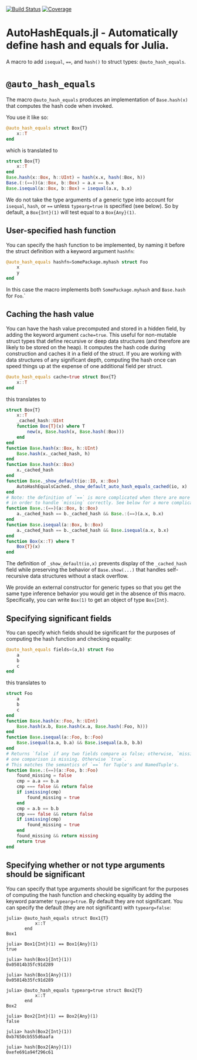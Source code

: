 [![Build Status](https://github.com/JuliaServices/AutoHashEquals.jl/actions/workflows/CI.yml/badge.svg?branch=main)](https://github.com/JuliaServices/AutoHashEquals.jl/actions/workflows/CI.yml?query=branch%3Amain)
[![Coverage](https://codecov.io/gh/JuliaServices/AutoHashEquals.jl/branch/main/graph/badge.svg)](https://codecov.io/gh/JuliaServices/AutoHashEquals.jl)

# AutoHashEquals.jl - Automatically define hash and equals for Julia.

A macro to add `isequal`, `==`, and `hash()` to struct types: `@auto_hash_equals`.

# `@auto_hash_equals`

The macro `@auto_hash_equals` produces an implementation of `Base.hash(x)` that computes the hash code when invoked.

You use it like so:

```julia
@auto_hash_equals struct Box{T}
    x::T
end
```

which is translated to

```julia
struct Box{T}
    x::T
end
Base.hash(x::Box, h::UInt) = hash(x.x, hash(:Box, h))
Base.(:(==))(a::Box, b::Box) = a.x == b.x
Base.isequal(a::Box, b::Box) = isequal(a.x, b.x)
```

We do not take the type arguments of a generic type into account for `isequal`, `hash`, or `==` unless `typearg=true` is specified (see below).  So by default, a `Box{Int}(1)` will test equal to a `Box{Any}(1)`.

## User-specified hash function

You can specify the hash function to be implemented, by naming it before the struct definition with a keyword argument `hashfn`:

```julia
@auto_hash_equals hashfn=SomePackage.myhash struct Foo
    x
    y
end
```

In this case the macro implements both `SomePackage.myhash` and `Base.hash` for `Foo`.`

## Caching the hash value

You can have the hash value precomputed and stored in a hidden field, by adding the keyword argument `cache=true`. This useful for non-mutable struct types that define recursive or deep data structures (and therefore are likely to be stored on the heap).  It computes the hash code during construction and caches it in a field of the struct.  If you are working with data structures of any significant depth, computing the hash once can speed things up at the expense of one additional field per struct.

```julia
@auto_hash_equals cache=true struct Box{T}
    x::T
end
```

this translates to

```julia
struct Box{T}
    x::T
    _cached_hash::UInt
    function Box{T}(x) where T
        new(x, Base.hash(x, Base.hash(:Box)))
    end
end
function Base.hash(x::Box, h::UInt)
    Base.hash(x._cached_hash, h)
end
function Base.hash(x::Box)
    x._cached_hash
end
function Base._show_default(io::IO, x::Box)
    AutoHashEqualsCached._show_default_auto_hash_equals_cached(io, x)
end
# Note: the definition of `==` is more complicated when there are more fields,
# in order to handle `missing` correctly. See below for a more complicated example.
function Base.:(==)(a::Box, b::Box)
    a._cached_hash == b._cached_hash && Base.:(==)(a.x, b.x)
end
function Base.isequal(a::Box, b::Box)
    a._cached_hash == b._cached_hash && Base.isequal(a.x, b.x)
end
function Box(x::T) where T
    Box{T}(x)
end
```

The definition of `_show_default(io,x)` prevents display of the `_cached_hash` field while preserving the behavior of `Base.show(...)` that handles self-recursive data structures without a stack overflow.

We provide an external constructor for generic types so that you get the same type inference behavior you would get in the absence of this macro.  Specifically, you can write `Box(1)` to get an object of type `Box{Int}`.

## Specifying significant fields

You can specify which fields should be significant for the purposes of computing the hash function and checking equality:

```julia
@auto_hash_equals fields=(a,b) struct Foo
    a
    b
    c
end
```

this translates to

```julia
struct Foo
    a
    b
    c
end
function Base.hash(x::Foo, h::UInt)
    Base.hash(x.b, Base.hash(x.a, Base.hash(:Foo, h)))
end
function Base.isequal(a::Foo, b::Foo)
    Base.isequal(a.a, b.a) && Base.isequal(a.b, b.b)
end
# Returns `false` if any two fields compare as false; otherwise, `missing` if at least
# one comparison is missing. Otherwise `true`.
# This matches the semantics of `==` for Tuple's and NamedTuple's.
function Base.:(==)(a::Foo, b::Foo)
    found_missing = false
    cmp = a.a == b.a
    cmp === false && return false
    if ismissing(cmp)
        found_missing = true
    end
    cmp = a.b == b.b
    cmp === false && return false
    if ismissing(cmp)
        found_missing = true
    end
    found_missing && return missing
    return true
end
```

## Specifying whether or not type arguments should be significant

You can specify that type arguments should be significant for the purposes of computing the hash function and checking equality by adding the keyword parameter `typearg=true`.  By default they are not significant.  You can specify the default (they are not significant) with `typearg=false`:

```julia-repl
julia> @auto_hash_equals struct Box1{T}
           x::T
       end
Box1

julia> Box1{Int}(1) == Box1{Any}(1)
true

julia> hash(Box1{Int}(1))
0x05014b35fc91d289

julia> hash(Box1{Any}(1))
0x05014b35fc91d289

julia> @auto_hash_equals typearg=true struct Box2{T}
           x::T
       end
Box2

julia> Box2{Int}(1) == Box2{Any}(1)
false

julia> hash(Box2{Int}(1))
0xb7650cb555d6aafa

julia> hash(Box2{Any}(1))
0xefe691a94f296c61
```
